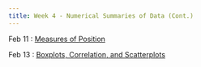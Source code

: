 ```yaml
---
title: Week 4 - Numerical Summaries of Data (Cont.)
---
```


Feb 11
: [Measures of Position](https://rmshksu.github.io/stat225_spring2025/classes/d6-225-spr25.html)

Feb 13
: [Boxplots, Correlation, and Scatterplots](https://rmshksu.github.io/stat225_spring2025/classes/d7-225-spr25.html)
